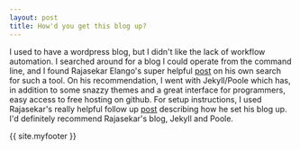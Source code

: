 ```yaml
---
layout: post
title: How'd you get this blog up? 
---
```


I used to have a wordpress blog, but I didn't like the lack of workflow automation. I searched around for a blog I could operate from the command line, and I found Rajasekar Elango's super helpful [post](http://erajasekar.com/posts/blogging-platform-hackers-octopress-docpad-poole/) on his own search for such a tool. On his recommendation, I went with Jekyll/Poole which has, in addition to some snazzy themes and a great interface for programmers, easy access to free hosting on github. For setup instructions, I used Rajasekar's really helpful follow up [post](http://erajasekar.com/posts/set-up-blog-jekyll-github-pages/) describing how he set his blog up. I'd definitely recommend Rajasekar's blog, Jekyll and Poole.

{{ site.myfooter }}
